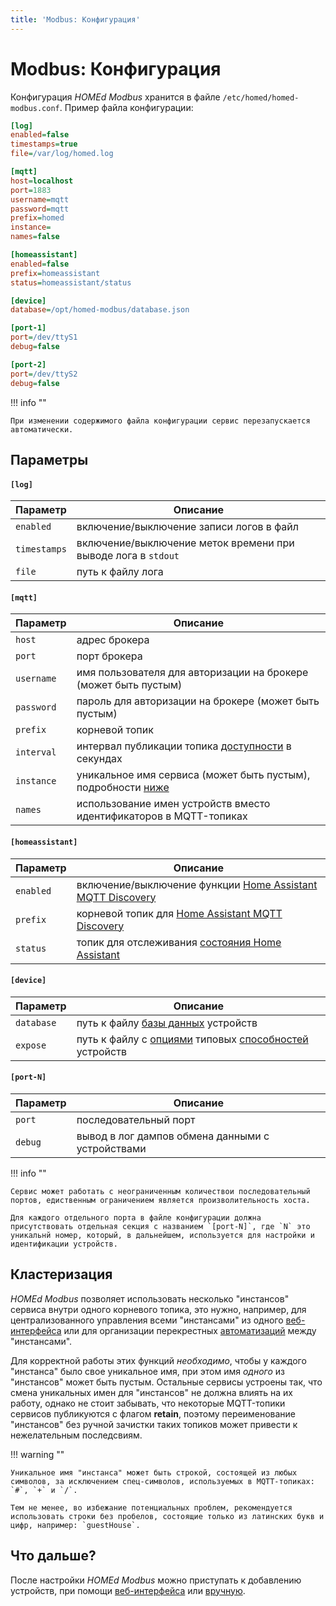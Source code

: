 ```yaml
---
title: 'Modbus: Конфигурация'
---
```


# Modbus: Конфигурация

Конфигурация _HOMEd Modbus_ хранится в файле `/etc/homed/homed-modbus.conf`. Пример файла конфигурации:

```ini
[log]
enabled=false
timestamps=true
file=/var/log/homed.log

[mqtt]
host=localhost
port=1883
username=mqtt
password=mqtt
prefix=homed
instance=
names=false

[homeassistant]
enabled=false
prefix=homeassistant
status=homeassistant/status

[device]
database=/opt/homed-modbus/database.json

[port-1]
port=/dev/ttyS1
debug=false

[port-2]
port=/dev/ttyS2
debug=false
```

!!! info ""

    При изменении содержимого файла конфигурации сервис перезапускается автоматически.

## Параметры

#### `[log]`

| Параметр | Описание |
|----------|----------|
| `enabled`    | включение/выключение записи логов в файл |
| `timestamps` | включение/выключение меток времени при выводе лога в `stdout` |
| `file`       | путь к файлу лога |

#### `[mqtt]`

| Параметр | Описание |
|----------|----------|
| `host`     | адрес брокера |
| `port`     | порт брокера |
| `username` | имя пользователя для авторизации на брокере (может быть пустым) |
| `password` | пароль для авторизации на брокере (может быть пустым) |
| `prefix`   | корневой топик |
| `interval` | интервал публикации топика [доступности](/common/topics/#service) в секундах |
| `instance` | уникальное имя сервиса (может быть пустым), подробности [ниже](#_2) |
| `names`    | использование имен устройств вместо идентификаторов в MQTT-топиках |

#### `[homeassistant]`

| Параметр | Описание |
|----------|----------|
| `enabled` | включение/выключение функции [Home Assistant MQTT Discovery](https://www.home-assistant.io/integrations/mqtt/#mqtt-discovery) |
| `prefix`  | корневой топик для [Home Assistant MQTT Discovery](https://www.home-assistant.io/integrations/mqtt/#mqtt-discovery) |
| `status`  | топик для отслеживания [состояния Home Assistant](https://www.home-assistant.io/integrations/mqtt/#birth-and-last-will-messages) |

#### `[device]`

| Параметр | Описание |
|----------|----------|
| `database` | путь к файлу [базы данных](/modbus/database/) устройств |
| `expose`   | путь к файлу с [опциями](/common/options/) типовых [способностей](/common/exposes/) устройств |

#### `[port-N]`

| Параметр | Описание |
|----------|----------|
| `port`  | последовательный порт |
| `debug` | вывод в лог дампов обмена данными с устройствами |

!!! info ""

    Сервис может работать с неограниченным количествои последовательный портов, едиственным ограничением является произволительность хоста.

    Для каждого отдельного порта в файле конфигурации должна присутствовать отдельная секция с названием `[port-N]`, где `N` это уникальнй номер, который, в дальнейшем, используется для настройки и идентификации устройств.

## Кластеризация

_HOMEd Modbus_ позволяет использовать несколько "инстансов" сервиса внутри одного корневого топика, это нужно, например, для централизованного управления всеми "инстансами" из одного [веб-интерфейса](/web/) или для организации перекрестных [автоматизаций](/automation/) между "инстансами".

Для корректной работы этих функций _необходимо_, чтобы у каждого "инстанса" было свое уникальное имя, при этом имя _одного_ из "инстансов" может быть пустым. Остальные сервисы устроены так, что смена уникальных имен для "инстансов" не должна влиять на их работу, однако не стоит забывать, что некоторые MQTT-топики сервисов публикуются с флагом __retain__, поэтому переименование "инстансов" без ручной зачистки таких топиков может привести к нежелательным последсвиям.

!!! warning ""

    Уникальное имя "инстанса" может быть строкой, состоящей из любых символов, за исключением спец-символов, используемых в MQTT-топиках: `#`, `+` и `/`.

    Тем не менее, во избежание потенциальных проблем, рекомендуется использовать строки без пробелов, состоящие только из латинских букв и цифр, например: `guestHouse`.

## Что дальше?

После настройки _HOMEd Modbus_ можно приступать к добавлению устройств, при помощи [веб-интерфейса](/web/) или [вручную](/modbus/database/).
